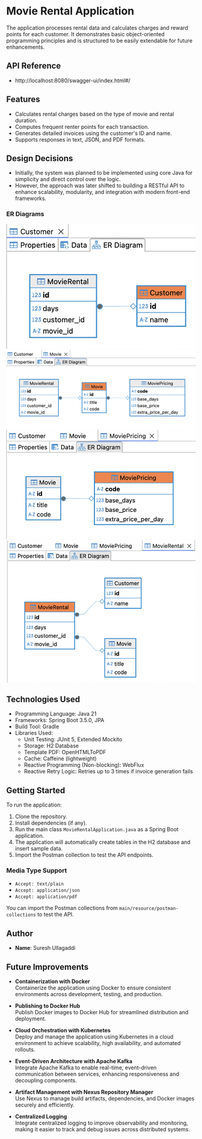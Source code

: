 
# Movie Rental Application

The application processes rental data and calculates charges and reward points for each customer. It demonstrates basic object-oriented programming principles and is structured to be easily extendable for future enhancements.

## API Reference

- http://localhost:8080/swagger-ui/index.html#/

## Features

- Calculates rental charges based on the type of movie and rental duration.
- Computes frequent renter points for each transaction.
- Generates detailed invoices using the customer's ID and name.
- Supports responses in text, JSON, and PDF formats.

## Design Decisions

- Initially, the system was planned to be implemented using core Java for simplicity and direct control over the logic.
- However, the approach was later shifted to building a RESTful API to enhance scalability, modularity, and integration with modern front-end frameworks.

### ER Diagrams
![ER Diagram](images/customer.png)
![ER Diagram](images/movie.png)
![ER Diagram](images/movie-pricing.png)
![ER Diagram](images/movie-rental.png)

## Technologies Used

- Programming Language: Java 21
- Frameworks: Spring Boot 3.5.0, JPA
- Build Tool: Gradle
- Libraries Used:
    - Unit Testing: JUnit 5, Extended Mockito
    - Storage: H2 Database
    - Template PDF: OpenHTMLToPDF
    - Cache: Caffeine (lightweight)
    - Reactive Programming (Non-blocking): WebFlux
    - Reactive Retry Logic: Retries up to 3 times if invoice generation fails

## Getting Started

To run the application:
1. Clone the repository.
2. Install dependencies (if any).
3. Run the main class `MovieRentalApplication.java` as a Spring Boot application.
4. The application will automatically create tables in the H2 database and insert sample data.
5. Import the Postman collection to test the API endpoints.

### Media Type Support
- `Accept: text/plain`
- `Accept: application/json`
- `Accept: application/pdf`

You can import the Postman collections from `main/resource/postman-collections` to test the API.

## Author
- **Name**: Suresh Ullagaddi

## Future Improvements

- **Containerization with Docker**  
  Containerize the application using Docker to ensure consistent environments across development, testing, and production.

- **Publishing to Docker Hub**  
  Publish Docker images to Docker Hub for streamlined distribution and deployment.

- **Cloud Orchestration with Kubernetes**  
  Deploy and manage the application using Kubernetes in a cloud environment to achieve scalability, high availability, and automated rollouts.

- **Event-Driven Architecture with Apache Kafka**  
  Integrate Apache Kafka to enable real-time, event-driven communication between services, enhancing responsiveness and decoupling components.

- **Artifact Management with Nexus Repository Manager**  
  Use Nexus to manage build artifacts, dependencies, and Docker images securely and efficiently.

- **Centralized Logging**  
  Integrate centralized logging to improve observability and monitoring, making it easier to track and debug issues across distributed systems.
